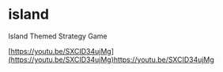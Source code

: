 # island
Island Themed Strategy Game

[https://youtu.be/SXCID34ujMg](https://youtu.be/SXCID34ujMg)https://youtu.be/SXCID34ujMg
